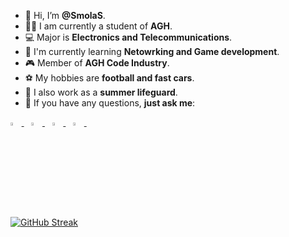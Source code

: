 - 👋 Hi, I’m **@SmolaS**.
- 👨‍🏛 I am currently a student of **AGH**.
- 💻 Major is **Electronics and Telecommunications**.
- 🌱 I'm currently learning **Netowrking and Game development**.
- 🎮 Member of **AGH Code Industry**.
- ⚽ My hobbies are **football and fast cars**.
- 🛟 I also work as a **summer lifeguard**.
- 💬 If you have any questions, **just ask me**:

<div align='center'>
  <p align='left'>
    <a href="https://www.linkedin.com/in/szymonsmoła/?locale=en_US">
      <img src="https://img.icons8.com/color/48/000000/linkedin.png" width="3.5%"/>
    </a>
    &nbsp;&nbsp;
    <a href="https://discordapp.com/users/125285976376475648">
      <img src="https://github.com/sciencepal/sciencepal/blob/master/assets/discord-round.svg" width="3.5%"/>
    </a>
    &nbsp;&nbsp;
    <a href="mailto:szymeksmola@gmail.com">
      <img src="https://img.icons8.com/fluent/48/000000/gmail.png" width="3.5%"/>
    </a>
    &nbsp;&nbsp;
    <a href="https://steamcommunity.com/id/SmolaS/">
      <img src="https://upload.wikimedia.org/wikipedia/commons/8/83/Steam_icon_logo.svg" width="3.5%"/>
    </a>
    &nbsp;&nbsp;
  </p>
</div>

[![GitHub Streak](https://github-readme-streak-stats.herokuapp.com?user=SmolaS&theme=dark&hide_border=true&mode=weekly)](https://git.io/streak-stats)
<!---
SmolaS/SmolaS is a ✨ special ✨ repository because its `README.md` (this file) appears on your GitHub profile.
You can click the Preview link to take a look at your changes.
--->
